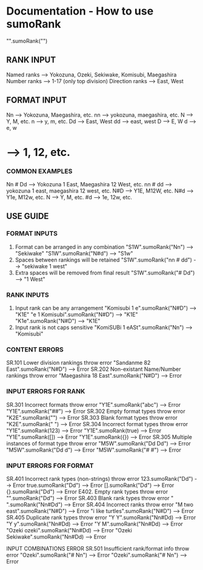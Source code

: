 # Documentation - How to use sumoRank
"<YOUR RANK INPUT>".sumoRank("<YOUR FORMAT INPUT>")

## RANK INPUT
Named ranks     -->   Yokozuna, Ozeki, Sekiwake, Komisubi, Maegashira
Number ranks    -->   1-17 (only top division)
Direction ranks -->   East, West
## FORMAT INPUT
Nn              -->   Yokozuna, Maegashira, etc.
nn              -->   yokozuna, maegashira, etc.
N               -->   Y, M, etc.
n               -->   y, m, etc.
Dd              -->   East, West
dd              -->   east, west
D               -->   E, W
d               -->   e, w
#               -->   1, 12, etc.

### COMMON EXAMPLES 
Nn # Dd         -->   Yokozuna 1 East, Maegashira 12 West, etc.
nn # dd         -->   yokozuna 1 east, maegashira 12 west, etc.
N#D             -->   Y1E, M12W, etc.
N#d             -->   Y1e, M12w, etc.
N               -->   Y, M, etc.
#d              -->   1e, 12w, etc.

## USE GUIDE

### FORMAT INPUTS
1.  Format can be arranged in any combination
    "S1W".sumoRank("Nn")                 --> "Sekiwake"
    "S1W".sumoRank("N#d")                --> "S1w"
2.  Spaces between rankings will be retained
    "S1W".sumoRank("nn # dd")            --> "sekiwake 1 west"
3.  Extra spaces will be removed from final result
    "S1W".sumoRank("#   Dd")             --> "1 West"

### RANK INPUTS
1.  Input rank can be any arrangement
    "Komisubi 1 e".sumoRank("N#D")       --> "K1E"
    "e 1 Komisubi".sumoRank("N#D")       --> "K1E"
    "K1e".sumoRank("N#D")                --> "K1E"
2.  Input rank is not caps sensitive
    "KomiSUBi 1 eASt".sumoRank("Nn")     --> "Komisubi"

### CONTENT ERRORS
SR.101  Lower division rankings throw error
    "Sandanme 82 East".sumoRank("N#D")   --> Error
SR.202  Non-existant Name/Number rankings throw error
    "Maegashira 18 East".sumoRank("N#D") --> Error

### INPUT ERRORS FOR RANK
SR.301  Incorrect formats throw error
    "Y1E".sumoRank("abc")                --> Error
    "Y1E".sumoRank("##")                 --> Error
SR.302  Empty format types throw error
    "K2E".sumoRank("")                   --> Error
SR.303  Blank format types throw error
    "K2E".sumoRank("    ")               --> Error
SR.304  Incorrect format types throw error
    "Y1E".sumoRank(123)                  --> Error
    "Y1E".sumoRank(true)                 --> Error
    "Y1E".sumoRank([])                   --> Error
    "Y1E".sumoRank({})                   --> Error
SR.305  Multiple instances of format type throw error
    "M5W".sumoRank("Dd Dd")              --> Error
    "M5W".sumoRank("Dd d")               --> Error
    "M5W".sumoRank("# #")                --> Error

### INPUT ERRORS FOR FORMAT
SR.401  Incorrect rank types (non-strings) throw error
    123.sumoRank("Dd")                   --> Error
    true.sumoRank("Dd")                  --> Error
    [].sumoRank("Dd")                    --> Error
    {}.sumoRank("Dd")                    --> Error
    E402. Empty rank types throw error
    "".sumoRank("Dd")                    --> Error
SR.403  Blank rank types throw error
    "     ".sumoRank("Nn#Dd")            --> Error
SR.404  Incorrect ranks throw error
    "M two east".sumoRank("N#D")         --> Error
    "i like turtles".sumoRank("N#D")     --> Error
SR.405  Duplicate rank types throw error
    "Y Y".sumoRank("Nn#Dd)               --> Error
    "Y y".sumoRank("Nn#Dd)               --> Error
    "Y M".sumoRank("Nn#Dd)               --> Error
    "Ozeki ozeki".sumoRank("Nn#Dd)       --> Error
    "Ozeki Sekiwake".sumoRank("Nn#Dd)    --> Error

INPUT COMBINATIONS ERROR
SR.501  Insufficient rank/format info throw error
    "Ozeki".sumoRank("# Nn")             --> Error
    "Ozeki".sumoRank("# Nn")             --> Error



